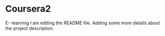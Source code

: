 # Coursera2
E--learning
I am editing the README file. Adding some more details about the project description.

